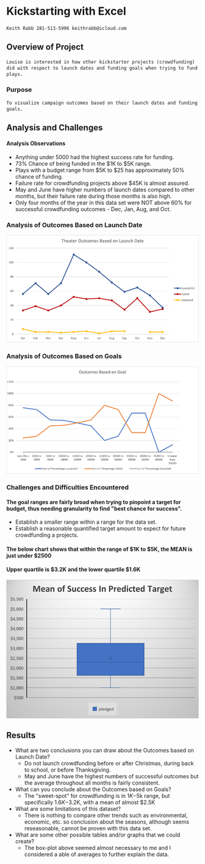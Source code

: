 # Kickstarting with Excel
    Keith Rabb 281-513-5996 keithrabb@icloud.com
## Overview of Project
    Louise is interested in how other kickstarter projects (crowdfunding) did with respect to launch dates and funding goals when trying to fund plays.
### Purpose 
    To visualize campaign outcomes based on their launch dates and funding goals.
## Analysis and Challenges
#### Analysis Observations
- Anything under 5000 had the highest success rate for funding.
- 73% Chance of being funded in the $1K to $5K range.
- Plays with a budget range from $5K to $25 has approximately 50% chance of funding.
- Failure rate for crowdfunding projects above $45K is almost assured.
- May and June have higher numbers of launch dates compared to other months, but their failure rate during those months is also high.
- Only four months of the year in this data set were NOT above 60% for successful crowdfunding outcomes - Dec, Jan, Aug, and Oct. 
### Analysis of Outcomes Based on Launch Date
![Theater_Outcomes_vs_Launch](Resources/Theater_Outcomes_vs_Launch.png)

### Analysis of Outcomes Based on Goals
![Outcomes_vs_Goals](Resources/Outcomes_vs_Goals.png)

### Challenges and Difficulties Encountered

#### The goal ranges are fairly broad when trying to pinpoint a target for budget, thus needing granularity to find "best chance for success".
- Establish a smaller range within a range for the data set.
- Establish a reasonable quantified target amount to expect for future crowdfunding a projects.

#### The below chart shows that within the range of $1K to $5K, the MEAN is just under $2500
#### Upper quartile is $3.2K and the lower quartile $1.6K
![Mean_of_success_predicted_target](Mean_of_success_predicted_target.png)
    
## Results

- What are two conclusions you can draw about the Outcomes based on Launch Date?
    - Do not launch crowdfunding before or after Christmas, during back to school, or before Thanksgiving.
    - May and June have the highest numbers of successful outcomes but the average throughout all months is fairly consistent.
- What can you conclude about the Outcomes based on Goals?
    - The "sweet-spot" for crowdfunding is in $1K-$5k range, but specifically $1.6K-$3.2K, with a mean of almost $2.5K
- What are some limitations of this dataset?
   - There is nothing to compare other trends such as environmental, economic, etc. so conclusion about the seasons, although seems reseasonable, cannot be proven with this data set.  
- What are some other possible tables and/or graphs that we could create?
    - The box-plot above seemed almost necessary to me and I considered a able of averages to further explain the data.
